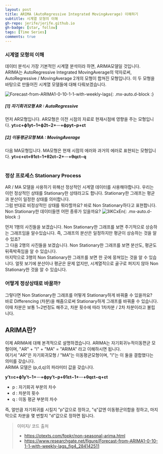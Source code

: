 ```yaml
---
layout: post
title: ARIMA (AutoRegressive Integrated MovingAverage) 이해하기
subtitle: 시계열 모형의 이해
gh-repo: jerife/jerife.github.io
gh-badge: [star, follow]
tags: [Time Series]
comments: true
---
```


### 시계열 모형의 이해
데이터 분석시 가장 기본적인 시계열 분석이라 하면, ARIMA모델일 것입니다. <br/>
ARIMA는 AutoRegressive Integrated MovingAverage의 약자로써,  AutoRegressive  / MovingAverage 2개의 모형이 합쳐진 모형입니다. 이 두 모형을 바탕으로 만들어진 시계열 모델들에 대해 다뤄보겠습니다.

![Forecast-from-ARIMA1-0-10-1-1-with-weekly-lags](https://user-images.githubusercontent.com/68190553/123450881-239d4280-d618-11eb-9c1c-8bee2475fec7.png){: .mx-auto.d-block :} <br/>

##### [1] 자기회귀모형 AR : AutoRegressive
먼저 AR모형입니다. AR모형은 이전 시점의 자료로 현재시점에 영향을 주는 모형입니다.
**yt=c+ϕ1yt−1+ϕ2t−2+⋯+ϕpyt−p+εt**
<br/>

##### [2] 이동평균모형 MA : MovingAverage
다음 MA모형입니다. MA모형은 현재 시점의 에러와 과거의 에러로 표현되는 모형입니다. 
**yt=c+εt+θ1εt−1+θ2εt−2+⋯+θqεt−q**
<br/> <br/> 

### 정상 프로세스 Stationary Process
AR / MA 모델을 사용하기 위해선 정상적인 시계열 데이터를 사용해야합니다. 우리는 이런 정상적인 상태를 Stationary한 상태라고도 합니다.  Stationary한 그래프는 평균과 분산이 일정한 상태를 의미합니다. <br/>
그럼 반대로 비정상적인 상태를 뭐라할까요? 바로 Non Stationary하다고 표현합니다. Non Stationary한 데이터들엔 어떤 종류가 있을까요? 
![3lKCxEn](https://user-images.githubusercontent.com/68190553/123447713-1df22d80-d615-11eb-925d-b90ba02cc619.png){: .mx-auto.d-block :} <br/>

먼저 1행의 사진들을 보겠습니다.  Non Stationary한 그래프를 보면 주기적으로 상승하는 그래프임을 알수있습니다. 즉,  그래프의 분산은 일정하지만 평균이 상승하는 것을 알 수 있죠? <br/>
그 다음 2행의 사진들을 보겠습니다. Non Stationary한 그래프를 보면 분산도, 평균도 뒤죽박죽임을 알 수 있습니다. <br/>
마지막으로 3행의 Non Stationary한 그래프를 보면 한 곳에 뭉쳐있는 것을 알 수 있습니다. 얼핏 보기에 분산이나 평균은 문제 없지만, 시계열적으로 골구로 퍼지지 않아 Non Stationary한 것을 알 수 있습니다. <br/>

### 어떻게 정상상태로 바꿀까?
그렇다면 Non Stationary한 그래프를 어떻게 Stationary하게 바꿔줄 수 있을까요? <br/>
바로 Differencing (차분)을 해줌으로써 Stationary하게 그래프를 바꿔줄 수 있습니다. 이때 차분은 보통 1~2번정도 해주고, 차분 횟수에 따라 1차차분 / 2차 차분이라고 불립니다. <br/>


## ARIMA란?
이제 ARIMA에 대해 본격적으로 설명하겠습니다. ARIMA는 자기회귀누적이동편균 모형이며, "AR" + "I" + "MA" = "ARIMA" 라고 이해하시면 됩니다. <br/>
여기서 "AR"은 자기회귀모형 / "MA"는 이동평균모형이며, "I"는 이 둘을 결합했다는 의미를 갖습니다. <br/>
ARIMA 모델은 (p,d,q)의 파라미터 값을 갖습니다.

**y′t=c+ϕ1y′t−1+⋯+ϕpy′t−p+θ1εt−1+⋯+θqεt−q+εt**

* p : 자기회귀 부분의 차수
* d : 차분의 횟수
* q :  이동 평균 부분의 차수

즉, 얼만큼 자기회귀를 시킬지 "p"값으로 정하고, "q"값엔 이동평군의합을 정하고, 마지막으로 차분을  몇 번할지 "d"값으로 정하면 됩니다.


> 이미지/ 코드 출처
> * https://otexts.com/fppkr/non-seasonal-arima.html
> * https://www.researchgate.net/figure/Forecast-from-ARIMA1-0-10-1-1-with-weekly-lags_fig4_284142511


